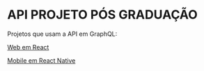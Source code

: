 # API PROJETO PÓS GRADUAÇÃO

Projetos que usam a API em GraphQL:

[Web em React](https://gitlab.com/YuriSilveira/web_tcc_pos)

[Mobile em React Native](https://gitlab.com/YuriSilveira/mobile_tcc_pos)